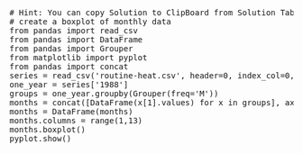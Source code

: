 <pre class="file" data-target="clipboard">
# Hint: You can copy Solution to ClipBoard from Solution Tab
# create a boxplot of monthly data
from pandas import read_csv
from pandas import DataFrame
from pandas import Grouper
from matplotlib import pyplot
from pandas import concat
series = read_csv('routine-heat.csv', header=0, index_col=0, parse_dates=True, squeeze=True)
one_year = series['1988']
groups = one_year.groupby(Grouper(freq='M'))
months = concat([DataFrame(x[1].values) for x in groups], axis=1)
months = DataFrame(months)
months.columns = range(1,13)
months.boxplot()
pyplot.show()
</pre>

